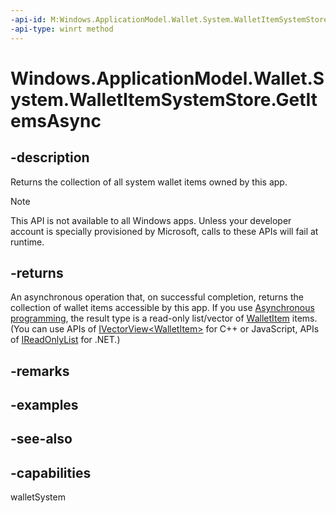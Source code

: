 ```yaml
---
-api-id: M:Windows.ApplicationModel.Wallet.System.WalletItemSystemStore.GetItemsAsync
-api-type: winrt method
---
```


<!-- Method syntax
public Windows.Foundation.IAsyncOperation<Windows.Foundation.Collections.IVectorView<Windows.ApplicationModel.Wallet.WalletItem>> GetItemsAsync()
-->

# Windows.ApplicationModel.Wallet.System.WalletItemSystemStore.GetItemsAsync

## -description
Returns the collection of all system wallet items owned by this app.

> [!NOTE]
> This API is not available to all Windows apps. Unless your developer account is specially provisioned by Microsoft, calls to these APIs will fail at runtime.

## -returns
An asynchronous operation that, on successful completion, returns the collection of wallet items accessible by this app. If you use [Asynchronous programming](/windows/uwp/threading-async/asynchronous-programming-universal-windows-platform-apps), the result type is a read-only list/vector of [WalletItem](../windows.applicationmodel.wallet/walletitem.md) items. (You can use APIs of [IVectorView&lt;WalletItem&gt;](../windows.foundation.collections/ivectorview_1.md) for C++ or JavaScript, APIs of [IReadOnlyList<WalletItem>](/dotnet/api/system.collections.generic.ireadonlylist-1) for .NET.)

## -remarks

## -examples

## -see-also


## -capabilities
walletSystem
